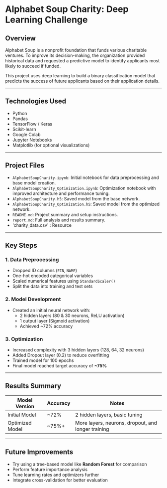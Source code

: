 # Alphabet Soup Charity: Deep Learning Challenge

##  Overview

Alphabet Soup is a nonprofit foundation that funds various charitable ventures. To improve its decision-making, the organization provided historical data and requested a predictive model to identify applicants most likely to succeed if funded.

This project uses deep learning to build a binary classification model that predicts the success of future applicants based on their application details.

---

##  Technologies Used

- Python
- Pandas
- TensorFlow / Keras
- Scikit-learn
- Google Colab
- Jupyter Notebooks
- Matplotlib (for optional visualizations)

---

##  Project Files

- `AlphabetSoupCharity.ipynb`: Initial notebook for data preprocessing and base model creation.
- `AlphabetSoupCharity_Optimization.ipynb`: Optimization notebook with improved architecture and performance tuning.
- `AlphabetSoupCharity.h5`: Saved model from the base network.
- `AlphabetSoupCharity_Optimization.h5`: Saved model from the optimized network.
- `README.md`: Project summary and setup instructions.
- `report.md`: Full analysis and results summary.
- 'charity_data.csv' : Resource

---

##  Key Steps

### 1. Data Preprocessing
- Dropped ID columns (`EIN`, `NAME`)
- One-hot encoded categorical variables
- Scaled numerical features using `StandardScaler()`
- Split the data into training and test sets

### 2. Model Development
- Created an initial neural network with:
  - 2 hidden layers (80 & 30 neurons, ReLU activation)
  - 1 output layer (Sigmoid activation)
  - Achieved ~72% accuracy

### 3. Optimization
- Increased complexity with 3 hidden layers (128, 64, 32 neurons)
- Added Dropout layer (0.2) to reduce overfitting
- Trained model for 100 epochs
- Final model reached target accuracy of **~75%**

---

##  Results Summary

| Model Version | Accuracy | Notes |
|---------------|----------|-------|
| Initial Model | ~72%     | 2 hidden layers, basic tuning |
| Optimized Model | ~75%+  | More layers, neurons, dropout, and longer training |

---

##  Future Improvements

- Try using a tree-based model like **Random Forest** for comparison
- Perform feature importance analysis
- Tune learning rates and optimizers further
- Integrate cross-validation for better evaluation
